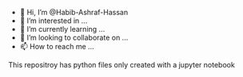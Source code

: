- 👋 Hi, I’m @Habib-Ashraf-Hassan
- 👀 I’m interested in ...
- 🌱 I’m currently learning ...
- 💞️ I’m looking to collaborate on ...
- 📫 How to reach me ...

<!---
Habib-Ashraf-Hassan/Habib-Ashraf-Hassan is a ✨ special ✨ repository because its `README.md` (this file) appears on your GitHub profile.
You can click the Preview link to take a look at your changes.
--->
This repositroy has python files only created with a jupyter notebook